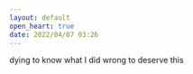 ```yaml
---
layout: default
open_heart: true
date: 2022/04/07 03:26
---
```


dying to know what I did wrong to deserve this
